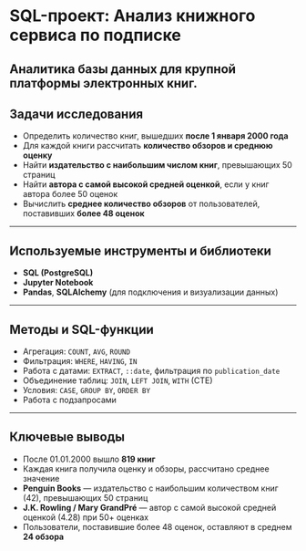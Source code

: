 # SQL-проект: Анализ книжного сервиса по подписке

Аналитика базы данных для крупной платформы электронных книг.  
---

## Задачи исследования

- Определить количество книг, вышедших **после 1 января 2000 года**
- Для каждой книги рассчитать **количество обзоров и среднюю оценку**
- Найти **издательство с наибольшим числом книг**, превышающих 50 страниц
- Найти **автора с самой высокой средней оценкой**, если у книг автора более 50 оценок
- Вычислить **среднее количество обзоров** от пользователей, поставивших **более 48 оценок**

---

##  Используемые инструменты и библиотеки

- **SQL (PostgreSQL)**
- **Jupyter Notebook**
- **Pandas**, **SQLAlchemy** (для подключения и визуализации данных)

---

## Методы и SQL-функции

- Агрегация: `COUNT`, `AVG`, `ROUND`
- Фильтрация: `WHERE`, `HAVING`, `IN`
- Работа с датами: `EXTRACT`, `::date`, фильтрация по `publication_date`
- Объединение таблиц: `JOIN`, `LEFT JOIN`, `WITH` (CTE)
- Условия: `CASE`, `GROUP BY`, `ORDER BY`
- Работа с подзапросами

---

## Ключевые выводы

- После 01.01.2000 вышло **819 книг**
- Каждая книга получила оценку и обзоры, рассчитано среднее значение
- **Penguin Books** — издательство с наибольшим количеством книг (42), превышающих 50 страниц
- **J.K. Rowling / Mary GrandPré** — автор с самой высокой средней оценкой (4.28) при 50+ оценках
- Пользователи, поставившие более 48 оценок, оставляют в среднем **24 обзора**


